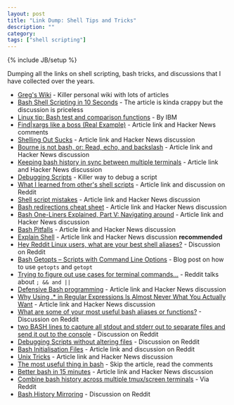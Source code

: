 ```yaml
---
layout: post
title: "Link Dump: Shell Tips and Tricks"
description: ""
category: 
tags: ["shell scripting"]
---
```

{% include JB/setup %}

Dumping all the links on shell scripting, bash tricks, and discussions that I have collected over the years.

* [Greg's Wiki](http://mywiki.wooledge.org/EnglishFrontPage) - Killer personal wiki with lots of articles
* [Bash Shell Scripting in 10 Seconds](https://news.ycombinator.com/item?id=3638585) - The article is kinda crappy but the discussion is priceless
* [Linux tip: Bash test and comparison functions](http://www.ibm.com/developerworks/library/l-bash-test/index.html) - By IBM
* [Find\|xargs like a boss (Real Example)](https://news.ycombinator.com/item?id=3690781) - Article link and Hacker News comments
* [Shelling Out Sucks](https://news.ycombinator.com/item?id=3689561) - Article link and Hacker News discussion
* [Bourne is not bash, or: Read, echo, and backslash](https://news.ycombinator.com/item?id=3754169) - Article link and Hacker News discussion
* [Keeping bash history in sync between multiple terminals](https://news.ycombinator.com/item?id=3755276) - Article link and Hacker News discussion
* [Debugging Scripts](http://puschitz.com/pblog/?p=27) - Killer way to debug a script
* [What I learned from other's shell scripts](https://www.reddit.com/r/sysadmin/comments/1keqjw/what_i_learned_from_others_shell_scripts/) - Article link and discussion on Reddit
* [Shell script mistakes](https://news.ycombinator.com/item?id=6751517) - Article link and Hacker News discussion
* [Bash redirections cheat sheet](https://news.ycombinator.com/item?id=4501262) - Article link and Hacker News discussion
* [Bash One-Liners Explained, Part V: Navigating around](https://news.ycombinator.com/item?id=4837727) - Article link and Hacker News discussion
* [Bash Pitfalls](https://news.ycombinator.com/item?id=6790169) - Article link and Hacker News discussion
* [Explain Shell](https://news.ycombinator.com/item?id=6834791) - Article link and Hacker News discussion **recommended**
* [Hey Reddit Linux users, what are your best shell aliases?](https://www.reddit.com/r/linux/comments/23zibr/hey_reddit_linux_users_what_are_your_best_shell/) - Discussion on Reddit
* [Bash Getopts – Scripts with Command Line Options](http://tuxtweaks.com/2014/05/bash-getopts/) - Blog post on how to use ``getopts`` and ``getopt``
* [Trying to figure out use cases for terminal commands...](https://www.reddit.com/r/linux/comments/26kwvu/trying_to_figure_out_use_cases_for_terminal/) - Reddit talks about ``; && and ||``
* [Defensive Bash programming](https://news.ycombinator.com/item?id=7815190) - Article link and Hacker News discussion
* [Why Using .* in Regular Expressions Is Almost Never What You Actually Want](https://news.ycombinator.com/item?id=7845137) - Article link and Hacker News discussion
* [What are some of your most useful bash aliases or functions?](https://www.reddit.com/r/linux/comments/27cp9o/what_are_some_of_your_most_useful_bash_aliases_or/) - Discussion on Reddit
* [two BASH lines to capture all stdout and stderr out to separate files and send it out to the console](https://www.reddit.com/r/linux/comments/27hwg7/two_bash_lines_to_capture_all_stdout_and_stderr/) - Discussion on Reddit
* [Debugging Scripts without altering files](https://www.reddit.com/r/linuxquestions/comments/2afsc1/debugging_scripts_without_altering_files/) - Discussion on Reddit
* [Bash Initialisation Files](https://www.reddit.com/r/commandline/comments/2b9wfo/bash_initialisation_files/) - Article link and discussion on Reddit
* [Unix Tricks](https://news.ycombinator.com/item?id=7981633) - Article link and Hacker News discussion
* [The most useful thing in bash](https://news.ycombinator.com/item?id=5565689) - Skip the article, read the comments
* [Better bash in 15 minutes](https://news.ycombinator.com/item?id=7595499) - Article link and Hacker News discussion
* [Combine bash history across multiple tmux/screen terminals](https://www.reddit.com/r/linux/comments/2axckw/combine_bash_history_across_multiple_tmuxscreen/) - Via Reddit
* [Bash History Mirroring](https://www.reddit.com/r/sysadmin/comments/1o815o/bash_history_mirroring/) - Discussion on Reddit